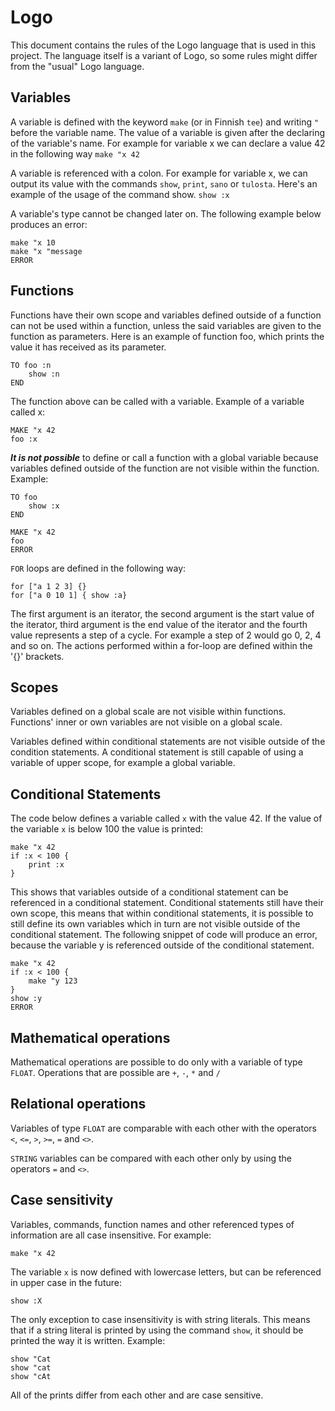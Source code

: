 # Logo

This document contains the rules of the Logo language that is used in this project.
The language itself is a variant of Logo, so some rules might differ from the "usual" Logo language.

## Variables

A variable is defined with the keyword `make` (or in Finnish `tee`) and writing `"` before the variable name. The value of a variable is given after the declaring
of the variable's name. For example for variable x we can declare a value 42 in the following way
`make "x 42`

A variable is referenced with a colon. For example for variable x, we can output its value with the commands `show`, `print`, `sano` or `tulosta`. Here's an example of the usage of the command show.
`show :x`

A variable's type cannot be changed later on. The following example below produces an error:

```
make "x 10
make "x "message
ERROR
```

## Functions

Functions have their own scope and variables defined outside of a function can not be used within a function, unless the said variables are given to the function as parameters.
Here is an example of function foo, which prints the value it has received as its parameter.
```
TO foo :n
    show :n
END
```

The function above can be called with a variable. Example of a variable called x:

```
MAKE "x 42
foo :x
```

***It is not possible*** to define or call a function with a global variable because variables defined outside of the function are not visible within the function. Example:

```
TO foo
    show :x
END

MAKE "x 42
foo
ERROR
```

`FOR` loops are defined in the following way:

```
for ["a 1 2 3] {}
for ["a 0 10 1] { show :a}
```
The first argument is an iterator, the second argument is the start value of the iterator, third argument is the end value of the iterator and the fourth value represents a step of a cycle. For example a step of 2 would go 0, 2, 4 and so on. The actions performed within a for-loop are defined within the '{}' brackets.

## Scopes

Variables defined on a global scale are not visible within functions. Functions' inner or own variables are not visible on a global scale.

Variables defined within conditional statements are not visible outside of the condition statements. A conditional statement is still capable of using a variable of upper scope, for example a global variable.
## Conditional Statements

The code below defines a variable called `x` with the value 42. If the value of the variable `x` is below 100 the value is printed:
```
make "x 42
if :x < 100 {
    print :x
}
```

This shows that variables outside of a conditional statement can be referenced in a conditional statement. Conditional statements still have their own scope, this means that within conditional statements, it is possible to still define its own variables which in turn are not visible outside of the conditional statement. The following snippet of code will produce an error, because the variable y is referenced outside of the conditional statement.
```
make "x 42
if :x < 100 {
    make "y 123
}
show :y
ERROR
```


## Mathematical operations

Mathematical operations are possible to do only with a variable of type `FLOAT`. Operations that are possible are `+`, `-`, `*` and `/`

## Relational operations

Variables of type `FLOAT` are comparable with each other with the operators `<`, `<=`, `>`, `>=`, `=` and `<>`.

`STRING` variables can be compared with each other only by using the operators `=` and `<>`.

## Case sensitivity

Variables, commands, function names and other referenced types of information are all case insensitive. For example:

```
make "x 42
```

The variable `x` is now defined with lowercase letters, but can be referenced in upper case in the future:

```
show :X
```

The only exception to case insensitivity is with string literals. This means that if a string literal is printed by using the command `show`, it should be printed the way it is written. Example:

```
show "Cat
show "cat
show "cAt
```
All of the prints differ from each other and are case sensitive.